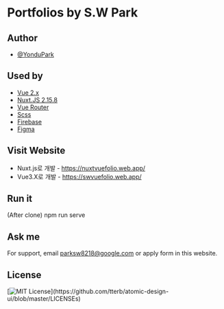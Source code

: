 # Portfolios by S.W Park


## Author

- [@YonduPark](https://github.com/yondupark/vuefolio)

## Used by

 - [Vue 2.x](https://vuejs.org/)
 - [Nuxt.JS 2.15.8](https://nuxtjs.org/)
 - [Vue Router](https://router.vuejs.org/)
 - [Scss](https://sass-lang.com/)
 - [Firebase](https://firebase.google.com/)
 - [Figma](https://www.figma.com/)
  
## Visit Website

- Nuxt.js로 개발 - https://nuxtvuefolio.web.app/
- Vue3.X로 개발 - https://swvuefolio.web.app/

  
  
## Run it

(After clone) npm run serve

  
## Ask me

For support, email parksw8218@google.com or apply form in this website.

## License

[![MIT License](https://img.shields.io/apm/l/atomic-design-ui.svg?)](https://github.com/tterb/atomic-design-ui/blob/master/LICENSEs)